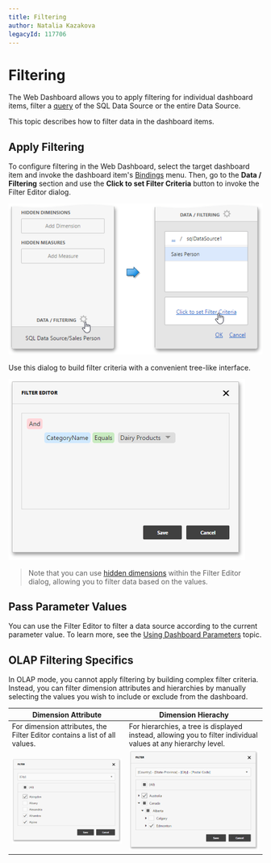 ```yaml
---
title: Filtering
author: Natalia Kazakova
legacyId: 117706
---
```

# Filtering
The Web Dashboard allows you to apply filtering for individual dashboard items, filter a [query](../providing-data/working-with-sql-data-sources.md) of the SQL Data Source or the entire Data Source.

This topic describes how to filter data in the dashboard items.

## Apply Filtering
To configure filtering in the Web Dashboard, select the target dashboard item and invoke the dashboard item's [Bindings](../ui-elements/dashboard-item-menu.md) menu. Then, go to the **Data / Filtering** section and use the **Click to set Filter Criteria** button to invoke the Filter Editor dialog.

![wdd-invoke-filter-editor](../../../images/img124630.png)

Use this dialog to build filter criteria with a convenient tree-like interface.

![wdd-filter-editor](../../../images/img124632.png)

> Note that you can use [hidden dimensions](../binding-dashboard-items-to-data/hidden-data-items.md) within the Filter Editor dialog, allowing you to filter data based on the values.

## Pass Parameter Values
You can use the Filter Editor to filter a data source according to the current parameter value. To learn more, see the [Using Dashboard Parameters](../data-analysis/dashboard-parameters.md) topic.

## OLAP Filtering Specifics
In OLAP mode, you cannot apply filtering by building complex filter criteria. Instead, you can filter dimension attributes and hierarchies by manually selecting the values you wish to include or exclude from the dashboard.

| Dimension Attribute | Dimension Hierachy |
|---|---|
| For dimension attributes, the Filter Editor contains a list of all values. | For hierarchies, a tree is displayed instead, allowing you to filter individual values at any hierarchy level. |
| ![wdd-olap-filtering-attribute](../../../images/img124640.png) | ![wdd-olap-filtering-hierarchy](../../../images/img124639.png) |